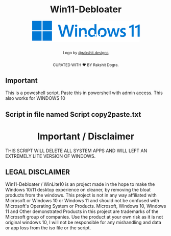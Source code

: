 <h1 align="center">Win11-Debloater</h1>
<p align="center">
  <a href="https://github.com/rakshitdogra/Win11-Debloater"><img src="icon.png" alt="Logo"></img></a>
  </br>
  </br>
  <sub>Logo by <a href="https://www.instagram.com/rakshit.designs/">@rakshit.designs</a></sub>
  </br>
   </br>
  <sub>CURATED WITH ❤️ BY Rakshit Dogra.</sub>
</p>

<h2>Important</h2>
This is a poweshell script. Paste this in powershell with admin access. This also works for WINDOWS 10
<h2>Script in file named Script copy2paste.txt</h2>
<h1 align="center">Important / Disclaimer</h1>
THIS SCRIPT WILL DELETE ALL SYSTEM APPS AND WILL LEFT AN EXTREMELY LITE VERSION OF WINDOWS.

<h2> LEGAL DISCLAIMER</h2> 
Win11-Debloater / WinLite10 is an project made in the hope to make the Windows 10/11 desktop experience on cleaner, by removing the bloat products from the windows. This project is not in any way affiliated with Microsoft or Windows 10 or Windows 11 and should not be confused with Microsoft's Operating System or Products. Microsoft, Windows 10, Windows 11 and Other demonstrated Products in this project are trademarks of the Microsoft group of companies. Use the product at your own risk as it is not original windows 10, I will not be responsible for any mishandling and data or app loss from the iso file or the script.

